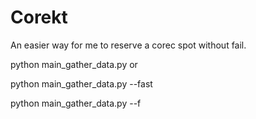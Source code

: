 # Corekt
An easier way for me to reserve a corec spot without fail. 


python main_gather_data.py 
or

python main_gather_data.py --fast 


python main_gather_data.py --f
